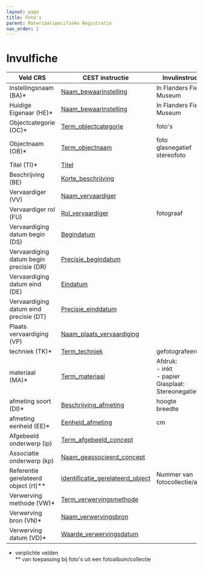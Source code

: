 ```yaml
---
layout: page
title: Foto's
parent: Materiaalspecifieke Registratie
nav_order: 2
---
```


# Invulfiche

| Veld CRS                                | CEST instructie                                                                                                                         | Invulinstructie                                                        |
|-----------------------------------------|-----------------------------------------------------------------------------------------------------------------------------------------|------------------------------------------------------------------------|
| Instellingsnaam (BA)*                   | [Naam_bewaarinstelling](https://www.projectcest.be/wiki/Publicatie:Invulboek_objecten/Veld/Naam_bewaarinstelling)                       | In Flanders Fields Museum                                              |
| Huidige Eigenaar (HE)*                  | [Naam_bewaarinstelling](https://www.projectcest.be/wiki/Publicatie:Invulboek_objecten/Veld/Naam_bewaarinstelling)                       | In Flanders Fields Museum                                              |
| Objectcategorie (OC)*                   | [Term_objectcategorie](https://www.projectcest.be/wiki/Publicatie:Invulboek_objecten/Veld/Term_objectcategorie)                         | foto's                                                                 |
| Objectnaam (OB)*                        | [Term_objectnaam](https://www.projectcest.be/wiki/Publicatie:Invulboek_objecten/Veld/Term_objectnaam)                                   | foto <br> glasnegatief <br> stereofoto                                 |
| Titel (TI)*                             | [Titel](https://www.projectcest.be/wiki/Publicatie:Invulboek_objecten/Veld/Titel)                                                       |                                                                        |
| Beschrijving (BE)                       | [Korte_beschrijving](https://www.projectcest.be/wiki/Publicatie:Invulboek_objecten/Veld/Korte_beschrijving)                             |                                                                        |
| Vervaardiger (VV)                       | [Naam_vervaardiger](https://www.projectcest.be/wiki/Publicatie:Invulboek_objecten/Veld/Naam_vervaardiger)                               |                                                                        |
| Vervaardiger rol (FU)                   | [Rol_vervaardiger](https://www.projectcest.be/wiki/Publicatie:Invulboek_objecten/Veld/Rol_vervaardiger)                                 | fotograaf                                                              |
| Vervaardiging datum begin (DS)          | [Begindatum](https://www.projectcest.be/wiki/Publicatie:Invulboek_objecten/Veld/Begindatum)                                             |                                                                        |
| Vervaardiging datum begin precisie (DR) | [Precisie_begindatum](https://www.projectcest.be/wiki/Publicatie:Invulboek_objecten/Veld/Precisie_begindatum)                           |                                                                        |
| Vervaardiging datum eind (DE)           | [Eindatum](https://www.projectcest.be/wiki/Publicatie:Invulboek_objecten/Veld/Einddatum)                                                |                                                                        |
| Vervaardiging datum eind precisie (DT)  | [Precisie_einddatum](https://www.projectcest.be/wiki/Publicatie:Invulboek_objecten/Veld/Precisie_einddatum)                             |                                                                        |
| Plaats vervaardiging (VP)               | [Naam_plaats_vervaardiging](https://www.projectcest.be/wiki/Publicatie:Invulboek_objecten/Veld/Naam_plaats_vervaardiging)               |                                                                        |
| techniek (TK)*                          | [Term_techniek](https://www.projectcest.be/wiki/Publicatie:Invulboek_objecten/Veld/Term_techniek)                                       | gefotografeerd                                                         |
| materiaal (MA)*                         | [Term_materiaal](https://www.projectcest.be/wiki/Publicatie:Invulboek_objecten/Veld/Term_materiaal)                                     | Afdruk: <br>  - inkt <br> - papier <br> Glasplaat: <br> Stereonegatief |
| afmeting soort (DI)*                    | [Beschrijving_afmeting](https://www.projectcest.be/wiki/Publicatie:Invulboek_objecten/Veld/Beschrijving_afmeting)                       | hoogte <br> breedte                                                    |
| afmeting eenheid (EE)*                  | [Eenheid_afmeting](https://www.projectcest.be/wiki/Publicatie:Invulboek_objecten/Veld/Eenheid_afmeting)                                 | cm                                                                     |
| Afgebeeld onderwerp (ip)                | [Term_afgebeeld_concept](https://www.projectcest.be/wiki/Publicatie:Invulboek_objecten/Veld/Term_afgebeeld_concept)                     |                                                                        |
| Associatie onderwerp (kp)               | [Naam_geassocieerd_concept](https://www.projectcest.be/wiki/Publicatie:Invulboek_objecten/Veld/Naam_geassocieerd_concept)               |                                                                        |
| Referentie gerelateerd object (rt)**    | [Identificatie_gerelateerd_object](https://www.projectcest.be/wiki/Publicatie:Invulboek_objecten/Veld/Identificatie_gerelateerd_object) | Nummer van fotocollectie/album                                         |
| Verwerving methode (VW)*                | [Term_verwervingsmethode](https://www.projectcest.be/wiki/Publicatie:Invulboek_objecten/Veld/Term_verwervingsmethode)                   |                                                                        |
| Verwerving bron (VN)*                   | [Naam_verwervingsbron](https://www.projectcest.be/wiki/Publicatie:Invulboek_objecten/Veld/Naam_verwervingsbron)                         |                                                                        |
| Verwerving datum (VD)*                  | [Waarde_verwervingsdatum](https://www.projectcest.be/wiki/Publicatie:Invulboek_objecten/Veld/Waarde_verwervingsdatum)                   |                                                                        |
* verplichte velden <br>
** van toepassing bij foto's uit een fotoalbum/collectie


